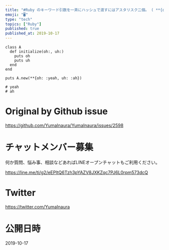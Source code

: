 ```yaml
---
title: "#Ruby のキーワード引数を一斉にハッシュで渡すにはアスタリスク二個。 ( **{oh: :yeah, uh :ah} )"
emoji: "🖥"
type: "tech"
topics: ["Ruby"]
published: true
published_at: 2019-10-17
---
```


```
class A
  def initialize(oh:, uh:)
    puts oh
    puts uh
  end
end

puts A.new(**{oh: :yeah, uh: :ah})

# yeah
# ah
```


# Original by Github issue

https://github.com/YumaInaura/YumaInaura/issues/2598








<!-- Update From Qiita API -->

# チャットメンバー募集


何か質問、悩み事、相談などあればLINEオープンチャットもご利用ください。

https://line.me/ti/g2/eEPltQ6Tzh3pYAZV8JXKZqc7PJ6L0rpm573dcQ





# Twitter


https://twitter.com/YumaInaura


<!-- Update From Qiita API -->



# 公開日時

2019-10-17
